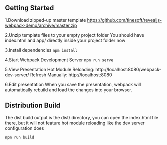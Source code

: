 ## Getting Started

1.Download zipped-up master template
https://github.com/tinesoft/revealjs-webpack-demo/archive/master.zip

2.Unzip template files to your empty project folder
You should have index.html and app/ directly inside your project folder now

3.Install dependencies
`npm install`

4.Start Webpack Development Server
`npm run serve`

5.View Presentation
Hot Module Reloading: http://localhost:8080/webpack-dev-server/
Refresh Manually: http://localhost:8080

6.Edit presentation
When you save the presentation, webpack will automatically rebuild and load the changes into your browser.

## Distribution Build
The dist build output is the dist/ directory, you can open the index.html file
there, but it will not feature hot module reloading like the dev server configuration does

`npm run build`
